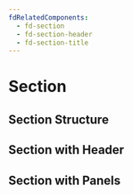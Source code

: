 ```yaml
---
fdRelatedComponents:
  - fd-section
  - fd-section-header
  - fd-section-title
---
```


# Section

## Section Structure

<d-example name="structure">
</d-example>

## Section with Header

<d-example name="header">
</d-example>

## Section with Panels

<d-example name="panels">
</d-example>
